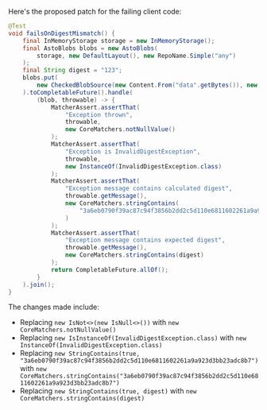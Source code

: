 Here's the proposed patch for the failing client code:

```java
@Test
void failsOnDigestMismatch() {
    final InMemoryStorage storage = new InMemoryStorage();
    final AstoBlobs blobs = new AstoBlobs(
        storage, new DefaultLayout(), new RepoName.Simple("any")
    );
    final String digest = "123";
    blobs.put(
        new CheckedBlobSource(new Content.From("data".getBytes()), new Digest.Sha256(digest))
    ).toCompletableFuture().handle(
        (blob, throwable) -> {
            MatcherAssert.assertThat(
                "Exception thrown",
                throwable,
                new CoreMatchers.notNullValue()
            );
            MatcherAssert.assertThat(
                "Exception is InvalidDigestException",
                throwable,
                new InstanceOf(InvalidDigestException.class)
            );
            MatcherAssert.assertThat(
                "Exception message contains calculated digest",
                throwable.getMessage(),
                new CoreMatchers.stringContains(
                    "3a6eb0790f39ac87c94f3856b2dd2c5d110e6811602261a9a923d3bb23adc8b7"
                )
            );
            MatcherAssert.assertThat(
                "Exception message contains expected digest",
                throwable.getMessage(),
                new CoreMatchers.stringContains(digest)
            );
            return CompletableFuture.allOf();
        }
    ).join();
}
```

The changes made include:

* Replacing `new IsNot<>(new IsNull<>())` with `new CoreMatchers.notNullValue()`
* Replacing `new IsInstanceOf(InvalidDigestException.class)` with `new InstanceOf(InvalidDigestException.class)`
* Replacing `new StringContains(true, "3a6eb0790f39ac87c94f3856b2dd2c5d110e6811602261a9a923d3bb23adc8b7")` with `new CoreMatchers.stringContains("3a6eb0790f39ac87c94f3856b2dd2c5d110e6811602261a9a923d3bb23adc8b7")`
* Replacing `new StringContains(true, digest)` with `new CoreMatchers.stringContains(digest)`